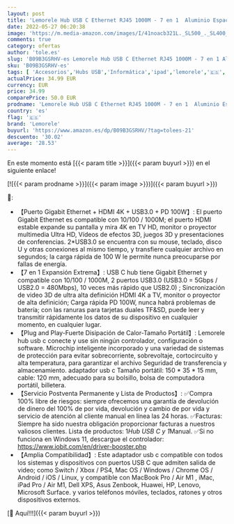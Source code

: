 ```yaml
---
layout: post
title: 'Lemorele Hub USB C Ethernet RJ45 1000M - 7 en 1  Aluminio Espacial Adaptador USB C Hub con HDMI 4K  PD 100W  2 USB 3.0  SD/TF  para MacBook Air/Pro M1 iPad M1 Windows Switch Teléfono Móvil  Chromecast'
date: 2022-05-27 06:20:38
image: 'https://m.media-amazon.com/images/I/41noacb321L._SL500_._SL400_.jpg'
comments: true
category: ofertas
author: 'tole.es'
slug: 'B09B3GSRHV-es Lemorele Hub USB C Ethernet RJ45 1000M - 7 en 1 Aluminio...'
sku: 'B09B3GSRHV-es'
tags: [ 'Accesorios','Hubs USB','Informática','ipad','lemorele','🇪🇸', ]
actualPrice: 34.99 EUR
currency: EUR
price: 34.99
comparePrice: 50.0 EUR
prodname: 'Lemorele Hub USB C Ethernet RJ45 1000M - 7 en 1  Aluminio Espacial Adaptador USB C Hub con HDMI 4K  PD 100W  2 USB 3.0  SD/TF  para MacBook Air/Pro M1 iPad M1 Windows Switch Teléfono Móvil  Chromecast'
country: 'es'
flag: '🇪🇸'
brand: 'Lemorele'
buyurl: 'https://www.amazon.es/dp/B09B3GSRHV/?tag=tolees-21'
descuento: '30.02'
average: '28.53'
---
```


En este momento está [{{< param title >}}]({{< param buyurl >}}) en el siguiente enlace!

[![{{< param prodname >}}]({{< param image >}})]({{< param buyurl >}})

🔎:

- 【Puerto Gigabit Ethernet + HDMI 4K + USB3.0 + PD 100W】: El puerto Gigabit Ethernet es compatible con 10/100 / 1000M; el puerto HDMI estable expande su pantalla y mira 4K en TV HD, monitor o proyector multimedia Ultra HD, Vídeos de efectos 3D, juegos 3D y presentaciones de conferencias. 2*USB3.0 se encuentra con su mouse, teclado, disco U y otras conexiones al mismo tiempo, y transfiere cualquier archivo en segundos; la carga rápida de 100 W le permite nunca preocuparse por fallas de energía.
- 【7 en 1 Expansión Extrema】: USB C hub tiene Gigabit Ethernet y compatible con 10/100 / 1000M, 2 puertos USB3.0 (USB3.0 = 5Gbps / USB2.0 = 480Mbps), 10 veces más rápido que USB2.0) ; Sincronización de video 3D de ultra alta definición HDMI 4K a TV, monitor o proyector de alta definición; Carga rápida PD 100W, nunca habrá problemas de batería; con las ranuras para tarjetas duales TF&SD, puede leer y transmitir rápidamente los datos de su dispositivo en cualquier momento, en cualquier lugar.
- 【Plug and Play-Fuerte Disipación de Calor-Tamaño Portátil】: Lemorele hub usb c conecte y use sin ningún controlador, configuración o software. Microchip inteligente incorporado y una variedad de sistemas de protección para evitar sobrecorriente, sobrevoltaje, cortocircuito y alta temperatura, para garantizar el archivo Seguridad de transferencia y almacenamiento. adaptador usb c Tamaño portátil: 150 * 35 * 15 mm, cable: 120 mm, adecuado para su bolsillo, bolsa de computadora portátil, billetera.
- 【Servicio Postventa Permanente y Lista de Productos】: ✅Compra 100% libre de riesgos: siempre ofrecemos una garantía de devolución de dinero del 100% de por vida, devolución y cambio de por vida y servicio de atención al cliente manual en línea las 24 horas. ✅Facturas: Siempre ha sido nuestra obligación proporcionar facturas a nuestros valiosos clientes. Lista de productos: 1*Hub USB C y 1*Manual. ✅Si no funciona en Windows 11, descargue el controlador: https://www.iobit.com/en/driver-booster.php
- 【Amplia Compatibilidad】: Este adaptador usb c compatible con todos los sistemas y dispositivos con puertos USB C que admiten salida de video; como Switch / Xbox / PS4, Mac OS / Windows / Chrome OS / Android / iOS / Linux, y compatible con MacBook Pro / Air M1 , iMac, iPad Pro / Air M1, Dell XPS, Asus Zenbook, Huawei, HP, Lenovo, Microsoft Surface. y varios teléfonos móviles, teclados, ratones y otros dispositivos externos.

[🛒 Aquí!!!]({{< param buyurl >}})
